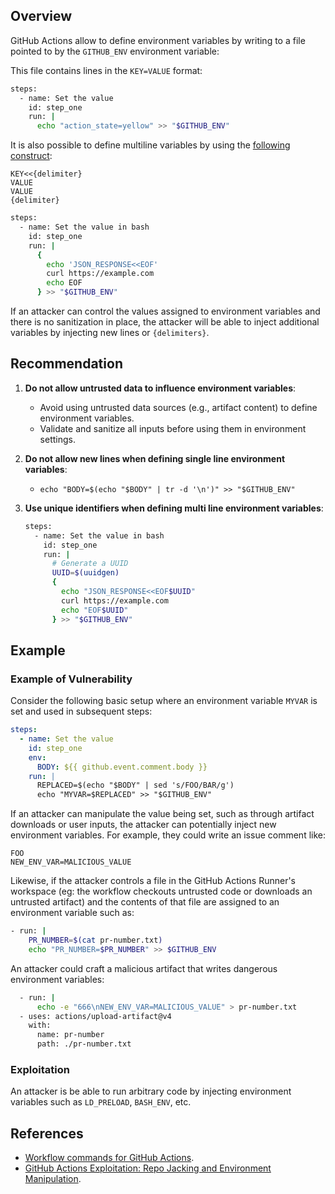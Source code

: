 ## Overview

GitHub Actions allow to define environment variables by writing to a file pointed to by the `GITHUB_ENV` environment variable:

This file contains lines in the `KEY=VALUE` format:

```bash
steps:
  - name: Set the value
    id: step_one
    run: |
      echo "action_state=yellow" >> "$GITHUB_ENV"
```

It is also possible to define multiline variables by using the [following construct](https://en.wikipedia.org/wiki/Here_document):

```
KEY<<{delimiter}
VALUE
VALUE
{delimiter}
```

```bash
steps:
  - name: Set the value in bash
    id: step_one
    run: |
      {
        echo 'JSON_RESPONSE<<EOF'
        curl https://example.com
        echo EOF
      } >> "$GITHUB_ENV"
```

If an attacker can control the values assigned to environment variables and there is no sanitization in place, the attacker will be able to inject additional variables by injecting new lines or `{delimiters}`.

## Recommendation

1. **Do not allow untrusted data to influence environment variables**:

    - Avoid using untrusted data sources (e.g., artifact content) to define environment variables.
    - Validate and sanitize all inputs before using them in environment settings.

2. **Do not allow new lines when defining single line environment variables**:

    - `echo "BODY=$(echo "$BODY" | tr -d '\n')" >> "$GITHUB_ENV"`

3. **Use unique identifiers when defining multi line environment variables**:

    ```bash
    steps:
      - name: Set the value in bash
        id: step_one
        run: |
          # Generate a UUID
          UUID=$(uuidgen)
          {
            echo "JSON_RESPONSE<<EOF$UUID"
            curl https://example.com
            echo "EOF$UUID"
          } >> "$GITHUB_ENV"
    ```

## Example

### Example of Vulnerability

Consider the following basic setup where an environment variable `MYVAR` is set and used in subsequent steps:

```yaml
steps:
  - name: Set the value
    id: step_one
    env:
      BODY: ${{ github.event.comment.body }}
    run: |
      REPLACED=$(echo "$BODY" | sed 's/FOO/BAR/g')
      echo "MYVAR=$REPLACED" >> "$GITHUB_ENV"
```

If an attacker can manipulate the value being set, such as through artifact downloads or user inputs, the attacker can potentially inject new environment variables. For example, they could write an issue comment like:

```text
FOO
NEW_ENV_VAR=MALICIOUS_VALUE
```

Likewise, if the attacker controls a file in the GitHub Actions Runner's workspace (eg: the workflow checkouts untrusted code or downloads an untrusted artifact) and the contents of that file are assigned to an environment variable such as:

```bash
- run: |
    PR_NUMBER=$(cat pr-number.txt)
    echo "PR_NUMBER=$PR_NUMBER" >> $GITHUB_ENV
```

An attacker could craft a malicious artifact that writes dangerous environment variables:

```bash
  - run: |
      echo -e "666\nNEW_ENV_VAR=MALICIOUS_VALUE" > pr-number.txt
  - uses: actions/upload-artifact@v4
    with:
      name: pr-number
      path: ./pr-number.txt
```

### Exploitation

An attacker is be able to run arbitrary code by injecting environment variables such as `LD_PRELOAD`, `BASH_ENV`, etc.

## References

- [Workflow commands for GitHub Actions](https://docs.github.com/en/actions/writing-workflows/choosing-what-your-workflow-does/workflow-commands-for-github-actions).
- [GitHub Actions Exploitation: Repo Jacking and Environment Manipulation](https://www.synacktiv.com/publications/github-actions-exploitation-repo-jacking-and-environment-manipulation).
